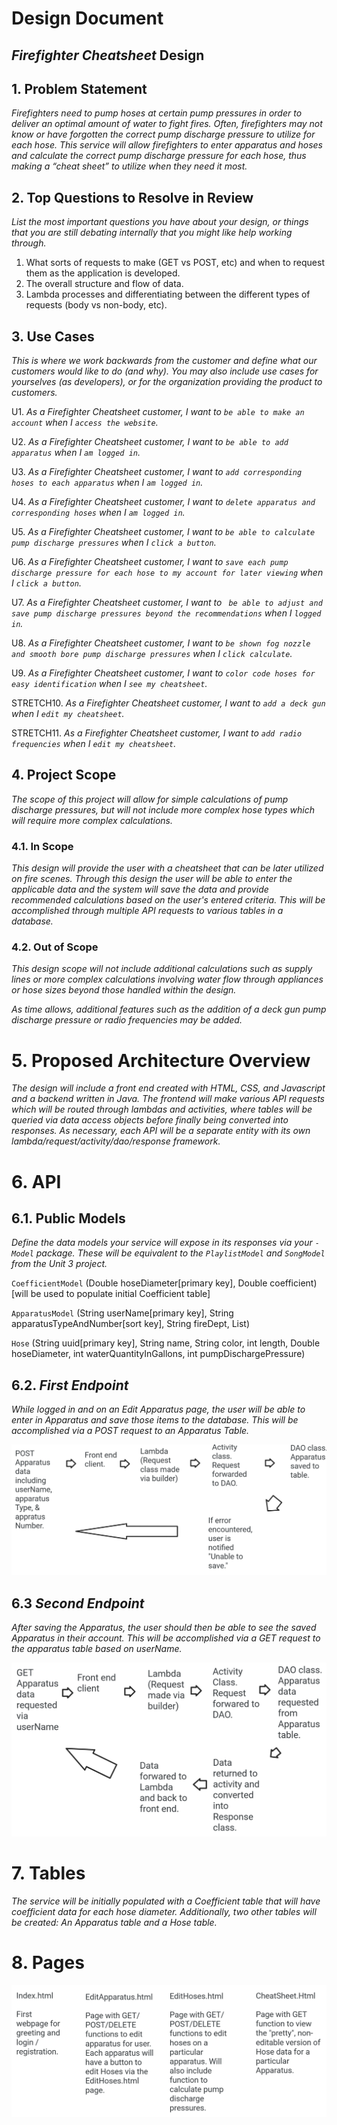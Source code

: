 # Design Document

## _Firefighter Cheatsheet_ Design

## 1. Problem Statement

_Firefighters need to pump hoses at certain pump pressures in order to deliver an optimal amount of water to fight fires. Often, firefighters may not know or have forgotten the correct pump discharge pressure to utilize for each hose. This service will allow firefighters to enter apparatus and hoses and calculate the correct pump discharge pressure for each hose, thus making a “cheat sheet” to utilize when they need it most._

## 2. Top Questions to Resolve in Review

_List the most important questions you have about your design, or things that you are still debating internally that you might like help working through._

1. What sorts of requests to make (GET vs POST, etc) and when to request them as the application is developed.
2. The overall structure and flow of data.
3. Lambda processes and differentiating between the different types of requests (body vs non-body, etc).

## 3. Use Cases

_This is where we work backwards from the customer and define what our customers would like to do (and why). You may also include use cases for yourselves (as developers), or for the organization providing the product to customers._

U1. _As a Firefighter Cheatsheet customer, I want to `be able to make an account` when I `access the website`._

U2. _As a Firefighter Cheatsheet customer, I want to `be able to add apparatus` when I `am logged in`._

U3. _As a Firefighter Cheatsheet customer, I want to `add corresponding hoses to each apparatus` when I `am logged in`._

U4. _As a Firefighter Cheatsheet customer, I want to `delete apparatus and corresponding hoses` when I `am logged in`._

U5. _As a Firefighter Cheatsheet customer, I want to `be able to calculate pump discharge pressures` when I `click a button`._

U6. _As a Firefighter Cheatsheet customer, I want to `save each pump discharge pressure for each hose to my account for later viewing` when I `click a button`._

U7. _As a Firefighter Cheatsheet customer, I want to ` be able to adjust and save pump discharge pressures beyond the recommendations` when I `logged in`._

U8. _As a Firefighter Cheatsheet customer, I want to `be shown fog nozzle and smooth bore pump discharge pressures` when I `click calculate`._

U9. _As a Firefighter Cheatsheet customer, I want to `color code hoses for easy identification` when I `see my cheatsheet`._

STRETCH10. _As a Firefighter Cheatsheet customer, I want to `add a deck gun` when I `edit my cheatsheet`._

STRETCH11. _As a Firefighter Cheatsheet customer, I want to `add radio frequencies` when I `edit my cheatsheet`._

## 4. Project Scope

_The scope of this project will allow for simple calculations of pump discharge pressures, but will not include more complex hose types which will require more complex calculations._

### 4.1. In Scope

_This design will provide the user with a cheatsheet that can be later utilized on fire scenes. Through this design the user will be able to enter the applicable data and the system will save the data and provide recommended calculations based on the user's entered criteria. This will be accomplished through multiple API requests to various tables in a database._

### 4.2. Out of Scope

_This design scope will not include additional calculations such as supply lines or more complex calculations involving water flow through appliances or hose sizes beyond those handled within the design._

_As time allows, additional features such as the addition of a deck gun pump discharge pressure or radio frequencies may be added._

# 5. Proposed Architecture Overview

_The design will include a front end created with HTML, CSS, and Javascript and a backend written in Java. The frontend will make various API requests which will be routed through lambdas and activities, where tables will be queried via data access objects before finally being converted into responses. As necessary, each API will be a separate entity with its own lambda/request/activity/dao/response framework._

# 6. API

## 6.1. Public Models

_Define the data models your service will expose in its responses via your *`-Model`* package. These will be equivalent to the *`PlaylistModel`* and *`SongModel`* from the Unit 3 project._

`CoefficientModel` (Double hoseDiameter[primary key], Double coefficient) [will be used to populate initial Coefficient table]

`ApparatusModel` (String userName[primary key], String apparatusTypeAndNumber[sort key], String fireDept, List<Hose>)

`Hose` (String uuid[primary key], String name, String color, int length, Double hoseDiameter, int waterQuantityInGallons, int pumpDischargePressure)

## 6.2. _First Endpoint_

_While logged in and on an Edit Apparatus page, the user will be able to enter in Apparatus and save those items to the database. This will be accomplished via a POST request to an Apparatus Table._

<img src="../resources/images/postSaveApparatus.PNG">

## 6.3 _Second Endpoint_

_After saving the Apparatus, the user should then be able to see the saved Apparatus in their account. This will be accomplished via a GET request to the apparatus table based on userName._

<img src="../resources/images/getApparatusData.PNG">

# 7. Tables

_The service will be initially populated with a Coefficient table that will have coefficient data for each hose diameter. Additionally, two other tables will be created: An Apparatus table and a Hose table._

# 8. Pages

<img src="../resources/images/webpages.PNG">
